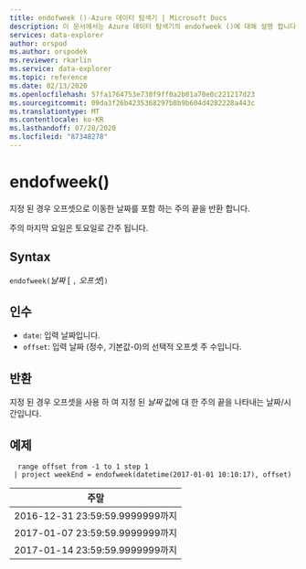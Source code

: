 ```yaml
---
title: endofweek ()-Azure 데이터 탐색기 | Microsoft Docs
description: 이 문서에서는 Azure 데이터 탐색기의 endofweek ()에 대해 설명 합니다.
services: data-explorer
author: orspod
ms.author: orspodek
ms.reviewer: rkarlin
ms.service: data-explorer
ms.topic: reference
ms.date: 02/13/2020
ms.openlocfilehash: 57fa1764753e730f9ff0a2b01a70e0c221217d23
ms.sourcegitcommit: 09da3f26b4235368297b8b9b604d4282228a443c
ms.translationtype: MT
ms.contentlocale: ko-KR
ms.lasthandoff: 07/28/2020
ms.locfileid: "87348278"
---
```

# <a name="endofweek"></a>endofweek()

지정 된 경우 오프셋으로 이동한 날짜를 포함 하는 주의 끝을 반환 합니다.

주의 마지막 요일은 토요일로 간주 됩니다.

## <a name="syntax"></a>Syntax

`endofweek(`*날짜* [ `,` *오프셋*]`)`

## <a name="arguments"></a>인수

* `date`: 입력 날짜입니다.
* `offset`: 입력 날짜 (정수, 기본값-0)의 선택적 오프셋 주 수입니다.

## <a name="returns"></a>반환

지정 된 경우 오프셋을 사용 하 여 지정 된 *날짜* 값에 대 한 주의 끝을 나타내는 날짜/시간입니다.

## <a name="example"></a>예제

```kusto
  range offset from -1 to 1 step 1
 | project weekEnd = endofweek(datetime(2017-01-01 10:10:17), offset)  

```

|주말|
|---|
|2016-12-31 23:59:59.9999999까지|
|2017-01-07 23:59:59.9999999까지|
|2017-01-14 23:59:59.9999999까지|